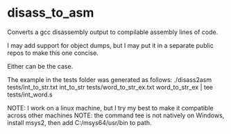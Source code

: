 # disass_to_asm
Converts a gcc disassembly output to compilable assembly lines of code.

I may add support for object dumps, but I may put it in a separate public repos to make this one concise.

Either can be the case.


The example in the tests folder was generated as follows:
./disass2asm tests/int_to_str.txt int_to_str tests/word_to_str_ex.txt word_to_str_ex | tee tests/int_word.s

NOTE: I work on a linux machine, but I try my best to make it compatible across other machines
NOTE: the command tee is not natively on Windows, install msys2, then add C:/msys64/usr/bin to path.